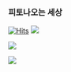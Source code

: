 ### 피토나오는 세상

<!--
**headmeat/headmeat** is a ✨ _special_ ✨ repository because its `README.md` (this file) appears on your GitHub profile.

Here are some ideas to get you started:

- 🔭 I’m currently working on ...
- 🌱 I’m currently learning ...
- 👯 I’m looking to collaborate on ...
- 🤔 I’m looking for help with ...
- 💬 Ask me about ...
- 📫 How to reach me: ...
- 😄 Pronouns: ...
- ⚡ Fun fact: ...
-->

[![Hits](https://hits.seeyoufarm.com/api/count/incr/badge.svg?url=https%3A%2F%2Fgithub.com%2Fheadmeat&count_bg=%23EB8B10&title_bg=%23684327&icon=&icon_color=%23E7E7E7&title=VISIT&edge_flat=false)](https://github.com/headmeat)
<img src="https://img.shields.io/badge/JAVA-007396? style=flat&logo=Java&logoColor=white"/>

<a href="https://opgc.me/#/users/headmeat" target="_blank"><img src="https://api.opgc.me/githubs/users/headmeat/tag/?theme=basic" /></a>

<img align='left' src="http://mazassumnida.wtf/api/v2/generate_badge?boj=headmeat">
